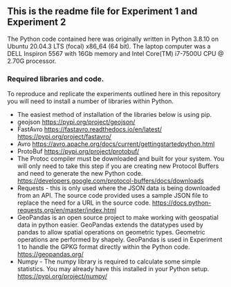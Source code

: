## This is the readme file for Experiment 1 and Experiment 2
The Python code contained here was originally written in Python 3.8.10 on Ubuntu 20.04.3 LTS (focal) x86_64 (64 bit). The laptop computer was a DELL Inspiron 5567 with 16Gb memory and Intel Core(TM) i7-7500U CPU @ 2.70G processor. 

### Required libraries and code.
To reproduce and replicate the experiments outlined here in this repository you will need to install a number of libraries within Python.

* The easiest method of installation of the libraries below is using pip.
* geojson https://pypi.org/project/geojson/
* FastAvro https://fastavro.readthedocs.io/en/latest/ https://pypi.org/project/fastavro/
* Avro https://avro.apache.org/docs/current/gettingstartedpython.html
* ProtoBuf https://pypi.org/project/protobuf/
* The Protoc compiler must be downloaded and built for your system. You will only need to take this step if you are creating new Protocol Buffers and need to generate the new Python code. https://developers.google.com/protocol-buffers/docs/downloads
* Requests - this is only used where the JSON data is being downloaded from an API. The source code provided uses a sample JSON file to replace the need for a URL in the source code. https://docs.python-requests.org/en/master/index.html
* GeoPandas is an open source project to make working with geospatial data in python easier. GeoPandas extends the datatypes used by pandas to allow spatial operations on geometric types. Geometric operations are performed by shapely. GeoPandas is used in Experiment 1 to handle the GPKG format directly within the Python code. https://geopandas.org/
* Numpy - The numpy library is required to calculate some simple statistics. You may already have this installed in your Python setup. https://pypi.org/project/numpy/
